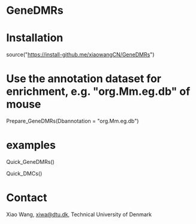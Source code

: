 # GeneDMRs
# Installation
source("https://install-github.me/xiaowangCN/GeneDMRs")

# Use the annotation dataset for enrichment, e.g. "org.Mm.eg.db" of mouse
Prepare_GeneDMRs(Dbannotation = "org.Mm.eg.db")

# examples
Quick_GeneDMRs()

Quick_DMCs()

# Contact
Xiao Wang, xiwa@dtu.dk, Technical University of Denmark
